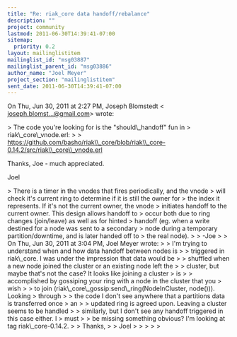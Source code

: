 ```yaml
---
title: "Re: riak_core data handoff/rebalance"
description: ""
project: community
lastmod: 2011-06-30T14:39:41-07:00
sitemap:
  priority: 0.2
layout: mailinglistitem
mailinglist_id: "msg03887"
mailinglist_parent_id: "msg03886"
author_name: "Joel Meyer"
project_section: "mailinglistitem"
sent_date: 2011-06-30T14:39:41-07:00
---
```



On Thu, Jun 30, 2011 at 2:27 PM, Joseph Blomstedt &lt;
joseph.blomst...@gmail.com&gt; wrote:

&gt; The code you're looking for is the "should\\_handoff" fun in
&gt; riak\\_core\\_vnode.erl:
&gt;
&gt; https://github.com/basho/riak\\_core/blob/riak\\_core-0.14.2/src/riak\\_core\\_vnode.erl


Thanks, Joe - much appreciated.

Joel


&gt; There is a timer in the vnodes that fires periodically, and the vnode
&gt; will check it's current ring to determine if it is still the owner for
&gt; the index it represents. If it's not the current owner, the vnode
&gt; initiates handoff to the current owner. This design allows handoff to
&gt; occur both due to ring changes (join/leave) as well as for hinted
&gt; handoff (eg. when a write destined for a node was sent to a secondary
&gt; node during a temporary partition/downtime, and is later handed off to
&gt; the real node).
&gt;
&gt; -Joe
&gt;
&gt; On Thu, Jun 30, 2011 at 3:04 PM, Joel Meyer  wrote:
&gt; &gt; I'm trying to understand when and how data handoff between nodes is
&gt; &gt; triggered in riak\\_core. I was under the impression that data would be
&gt; &gt; shuffled when a new node joined the cluster or an existing node left the
&gt; &gt; cluster, but maybe that's not the case? It looks like joining a cluster
&gt; is
&gt; &gt; accomplished by gossiping your ring with a node in the cluster that you
&gt; wish
&gt; &gt; to join (riak\\_core\\_gossip:send\\_ring(NodeInCluster, node())). Looking
&gt; through
&gt; &gt; the code I don't see anywhere that a partitions data is transferred once
&gt; an
&gt; &gt; updated ring is agreed upon. Leaving a cluster seems to be handled
&gt; &gt; similarly, but I don't see any handoff triggered in this case either. I
&gt; must
&gt; &gt; be missing something obvious? I'm looking at tag riak\\_core-0.14.2.
&gt; &gt; Thanks,
&gt; &gt; Joel
&gt; &gt;
&gt; &gt;
&gt;
